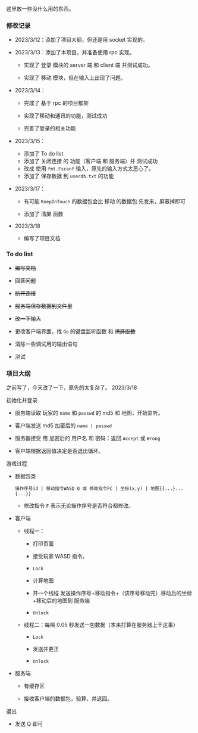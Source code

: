 这里放一些没什么用的东西。

### 修改记录

- 2023/3/12：添加了项目大纲，但还是用 socket 实现的。

- 2023/3/13：添加了本项目，并准备使用 rpc 实现。
  
  - 实现了 登录 模块的 server 端 和 client 端 并测试成功。
  
  - 实现了 移动 模块，但在输入上出现了问题。

- 2023/3/14：
  
  - 完成了 基于 rpc 的项目框架
  
  - 实现了移动和通讯的功能，测试成功
  
  - 完善了登录的相关功能

- 2023/3/15：
  
  - 添加了 To do list
  - 添加了 关闭连接 的 功能（客户端 和 服务端）并 测试成功
  - 改成 使用 `fmt.Fscanf` 输入，原先的输入方式太恶心了。 
  - 添加了 保存数据 到 `userdb.txt` 的功能

- 2023/3/17：
  
  - 有可能 `KeepInTouch`  的数据包会比 移动 的数据包 先发来，屏蔽掉即可
  
  - 添加了 清屏 函数

- 2023/3/18
  
  - 编写了项目文档

### To do list

- ~~编写文档~~

- ~~回答问题~~

- ~~断开连接~~

- ~~服务端保存数据到文件里~~

- ~~改一下输入~~ 

- 更改客户端界面，找 `Go` 的键盘监听函数 和 ~~清屏函数~~

- 清除一些调试用的输出语句

- 测试

### 项目大纲

之前写了，今天改了一下，原先的太复杂了。 2023/3/18

初始化并登录

- 服务端读取 玩家的 `name` 和 `passwd` 的 md5 和 地图，开始监听。

- 客户端发送 md5 加密后的 `name | passwd`

- 服务器接受 用 加密后的 用户名 和 密码：返回 `Accept` 或 `Wrong`

- 客户端根据返回值决定是否退出循环。

游戏过程

- 数据包类
  
  `操作序号id | 移动指令WASD Q 或 修改指令FC | 坐标(x,y) | 地图{{...}...{...}}`
  
  - 修改指令 `F` 表示无论操作序号是否符合都修改。

- 客户端
  
  - 线程一：
    
    - 打印页面
    
    - 接受玩家 WASD 指令。
    
    - `Lock`
    
    - 计算地图
    
    - 开一个线程 发送操作序号+移动指令+（该序号移动完）移动后的坐标+移动后的地图到 服务端
    
    - `Unlock`
  
  - 线程二：每隔 0.05 秒发送一包数据（本来打算在服务器上干这事）
    
    - `Lock`
    
    - 发送并更正
    
    - `Unlock`

- 服务端
  
  - 有缓存区
  
  - 接收客户端的数据包，验算，并返回。

退出

- 发送 Q 即可

### 
